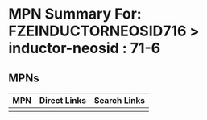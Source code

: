 



# MPN Summary For: FZEINDUCTORNEOSID716 > inductor-neosid : 71-6

## MPNs
  

|MPN|Direct Links|Search Links|
| :--- | :--- | :--- |
||||
